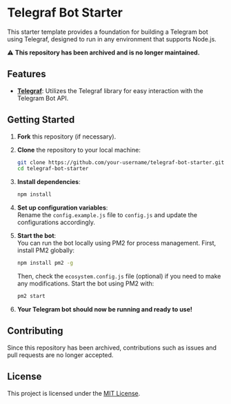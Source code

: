 # Telegraf Bot Starter  

This starter template provides a foundation for building a Telegram bot using Telegraf, designed to run in any environment that supports Node.js.  

⚠️ **This repository has been archived and is no longer maintained.**  

## Features  

- **[Telegraf](https://telegraf.js.org/)**: Utilizes the Telegraf library for easy interaction with the Telegram Bot API.  

## Getting Started  

1. **Fork** this repository (if necessary).  

2. **Clone** the repository to your local machine:  
   ```bash  
   git clone https://github.com/your-username/telegraf-bot-starter.git  
   cd telegraf-bot-starter  
   ```  

3. **Install dependencies**:  
   ```bash  
   npm install  
   ```  

4. **Set up configuration variables**:  
   Rename the `config.example.js` file to `config.js` and update the configurations accordingly.  

5. **Start the bot**:  
   You can run the bot locally using PM2 for process management. First, install PM2 globally:  
   ```bash  
   npm install pm2 -g  
   ```  
   Then, check the `ecosystem.config.js` file (optional) if you need to make any modifications. Start the bot using PM2 with:  
   ```bash  
   pm2 start  
   ```  

6. **Your Telegram bot should now be running and ready to use!**  

## Contributing  

Since this repository has been archived, contributions such as issues and pull requests are no longer accepted.  

## License  

This project is licensed under the [MIT License](LICENSE).  